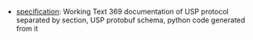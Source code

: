 * [specification](specification): Working Text 369 documentation of USP protocol separated by section, USP protobuf schema, python code generated from it
